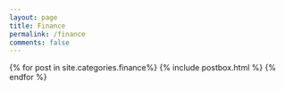 ```yaml
---
layout: page
title: Finance
permalink: /finance
comments: false
---
```

<div class="row listrecent"> 
{% for post in site.categories.finance%} {% include postbox.html %} {% endfor %}
